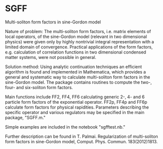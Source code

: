 # SGFF
Multi-soliton form factors in sine-Gordon model

Nature of problem:
The multi-soliton form factors, i.e. matrix elements of local operators, of the sine-Gordon model (relevant in two dimensional physics) were given only by highly nontrivial integral representation with a limited domain of convergence. Practical applications of the form factors, e.g. calculation of correlation functions in two dimensional condensed matter systems, were not possible in general.

Solution method:
Using analytic continuation techniques an efficient algorithm is found and implemented in Mathematica, which provides a general and systematic way to calculate multi-soliton form factors in the sine-Gordon model. The package contains routines to compute the two-, four- and six-soliton form factors.

Main functions include FF2, FF4, FF6 calculating generic 2-, 4- and 6 particle form factors of the exponential operator. FF2p, FF4p and FF6p calculate form factors for physical rapidities. Parameters describing the specific operator and various regulators may be specified in the main package, "SGFF.m."

Simple examples are included in the notebook "sgfftest.nb."

Further description can be found in 
T. Palmai. Regularization of multi-soliton form factors in sine-Gordon model, Comput. Phys. Commun. 183(2012)1813.

